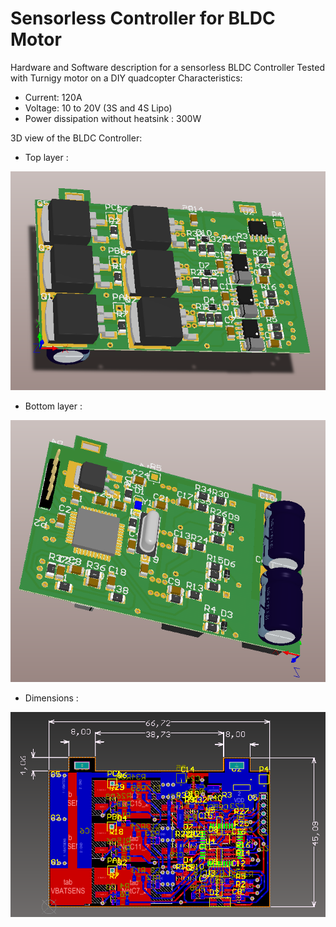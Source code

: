 # Sensorless Controller for BLDC Motor
Hardware and Software description for a sensorless BLDC Controller
Tested with Turnigy motor on a DIY quadcopter
Characteristics:
-	Current: 120A
-	Voltage: 10 to 20V (3S and 4S Lipo) 
-	Power dissipation without heatsink : 300W

3D view of the BLDC Controller: 
-	Top layer :

![Alt text](/toplayer.png?raw=true)
-	Bottom layer :

![Alt text](/bottomlayer.png?raw=true)
- Dimensions : 

![Alt text](/dimensions.png?raw=true)
